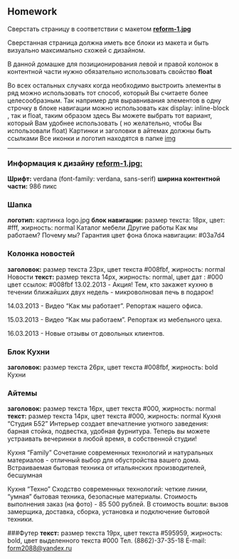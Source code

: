 ## Homework


Cверстать страницу в соответствии с макетом  **[reform-1.jpg](https://github.com/dbaktiyar/js-courses/blob/master/Lesson-4/Homework/img/reform-1.jpg)**

Сверстанная страница должна иметь все блоки из макета и быть визуально максимально схожей с дизайном. 

В данной домашке для позиционирования левой и правой колонок в контентной части нужно обязательно использовать свойство **float**

Во всех остальных случаях когда необходимо выстроить элементы в ряд можно использовать тот способ, который Вы считаете более целесообразным. 
Так например для выравнивания элементов в одну строчку в блоке навигации можно использовать как display: inline-block , так и float, таким образом здесь Вы можете выбрать тот вариант, который Вам удобнее использовать ( но желательно, чтобы Вы использовали float)
Картинки и заголовки в айтемах должны быть ссылками
Все иконки и логотип находятся в папке [img](https://github.com/dbaktiyar/js-courses/tree/master/Lesson-4/Homework/img)

---

### Информация к дизайну **[reform-1.jpg:](https://github.com/dbaktiyar/js-courses/blob/master/Lesson-4/Homework/img/reform-1.jpg)**
**Шрифт:** verdana  (font-family: verdana, sans-serif)
**ширина  контентной части:**  986 пикс

### Шапка
**логотип:** картинка logo.jpg
**блок навигации:**    размер текста: 18px,  цвет: #fff, жирность: normal 
Каталог мебели		    Другие работы	      Как мы работаем?          Почему мы? 	    Гарантия 
цвет фона блока навигации: #03a7d4

### Колонка новостей 
**заголовок:** размер текста 23px, цвет текста #008fbf,  жирность: normal
Новости
**текст:** размер текста 14px, жирность: normal, 
цвет дат : #000
цвет ссылок: #008fbf
13.02.2013 - Акция! Тем, кто закажет кухню в течении ближайших двух недель - микроволновая печь в подарок!

14.03.2013 - Видео “Как мы работает”. Репортаж нашего офиса.

15.03.2013 - Видео “Как мы работаем”. Репортаж из мебельного цеха.

16.03.2013 - Новые отзывы от  довольных клиентов.

### Блок Кухни
**заголовок:** размер текста 26px, цвет текста #008fbf,  жирность: bold
Кухни

### Айтемы
**заголовок:** размер текста 16px, цвет текста #000,  жирность: normal
**текст:** размер текста 14px, цвет текста #000,  жирность: normal
Кухня “Студия Б52”
Интерьер создает впечатление уютного заведения: барная стойка, 
подвестка, удобная фурнитура.
Теперь вы можете устраивать вечеринки в любой время, в 
собственной студии!

Кухня “Family”
Сочетание современных технологий и натуральных материалов - 
отличный выбор для обустройства вашего дома.
Встраиваемая бытовая техника от итальянских производителей, 
бесшумная 

Кухня “Техно”
Сходство современных технологий: четкие линии, “умная” 
бытовая  техника, безопасные материалы. Стоимость выполнения заказ (на фото) - 85 500 рублей. 
В стоимость вошли: вызов замерщика, доставка, сборка, 
установка и подключение бытовой техники.


###Футер
**текст:** размер текста 19px, цвет текста #595959,  жирность: bold, цвет выделенного текста #000
Тел. (8862)-37-35-18   E-mail:  form2088@yandex.ru

